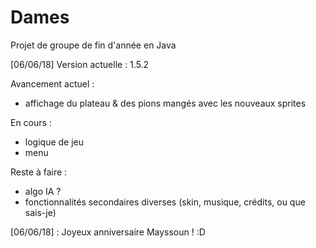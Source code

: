 # Dames
Projet de groupe de fin d'année en Java

[06/06/18]
Version actuelle : 1.5.2

Avancement actuel :
  - affichage du plateau & des pions mangés avec les nouveaux sprites
  
 En cours :
  - logique de jeu
  - menu
  
Reste à faire :
  - algo IA ?
  - fonctionnalités secondaires diverses (skin, musique, crédits, ou que sais-je)
  
 [06/06/18] : Joyeux anniversaire Mayssoun ! :D
